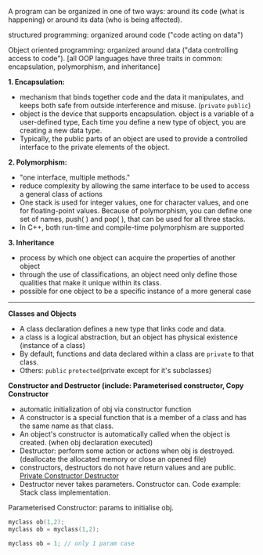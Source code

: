 A program can be organized in one of two ways: around its code (what is happening) or around its data (who is being affected).

structured programming: organized around code ("code acting on data")

Object oriented programming: organized around data ("data controlling access to code"). [all OOP languages have three traits in common: encapsulation, polymorphism, and inheritance]

**1. Encapsulation:**
- mechanism that binds together code and the data it manipulates, and keeps both safe from outside interference and misuse. (`private` `public`)
- object is the device that supports encapsulation. object is a variable of a user-defined type, Each time you define a new type of object, you are creating a new data type.
- Typically, the public parts of an object are used to provide a controlled interface to the private elements of the object.

**2. Polymorphism:**
- "one interface, multiple methods."
- reduce complexity by allowing the same interface to be used to access a general class of actions
- One stack is used for integer values, one for character values, and one for floating-point values. Because of polymorphism, you can define one set of names, push( ) and pop( ), that can be used for all three stacks.
- In C++, both run-time and compile-time polymorphism are supported

**3. Inheritance**
- process by which one object can acquire the properties of another object
- through the use of classifications, an object need only define those qualities that make it unique within its class.
- possible for one object to be a specific instance of a more general case

---
**Classes and Objects**
- A class declaration defines a new type that links code and data.
- a class is a logical abstraction, but an object has physical existence (instance of a class)
- By default, functions and data declared within a class are `private` to that class.
- Others: `public` `protected`(private except for it's subclasses)

**Constructor and Destructor (include: Parameterised constructor, Copy Constructor**
 - automatic initialization of obj via constructor function
 - A constructor is a special function that is a member of a class and has the same name as that class.
 - An object's constructor is automatically called when the object is created. (when obj declaration executed)
 - Destructor: perform some action or actions when obj is destroyed. (deallocate the allocated memory or close an opened file)
 - constructors, destructors do not have return values and are public. [Private Constructor Destructor](https://www.geeksforgeeks.org/can-constructor-private-cpp/)
 - Destructor never takes parameters. Constructor can.
Code example: Stack class implementation.

Parameterised Constructor: params to initialise obj.
```cpp
myclass ob(1,2);
myclass ob = myclass(1,2);

myclass ob = 1; // only 1 param case
```

